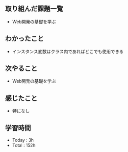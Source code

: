 ## 取り組んだ課題一覧
- Web開発の基礎を学ぶ
## わかったこと
  - インスタンス変数はクラス内であればどこでも使用できる
## 次やること
  - Web開発の基礎を学ぶ
## 感じたこと
  - 特になし
## 学習時間
  - Today : 3h
  - Total : 152h
